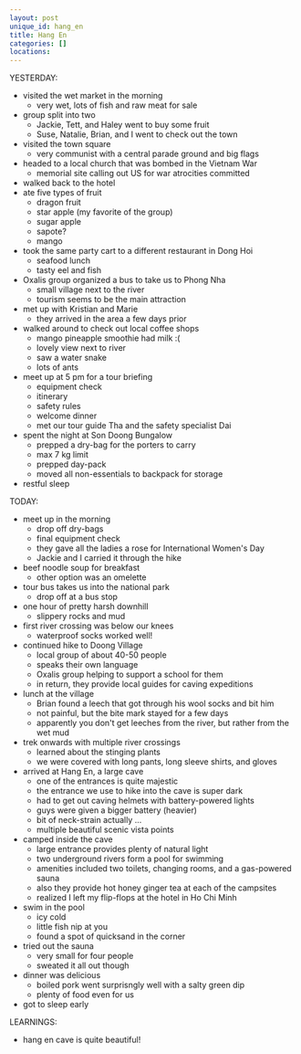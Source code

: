 ```yaml
---
layout: post
unique_id: hang_en
title: Hang En
categories: []
locations: 
---
```


YESTERDAY:
* visited the wet market in the morning
  * very wet, lots of fish and raw meat for sale
* group split into two
  * Jackie, Tett, and Haley went to buy some fruit
  * Suse, Natalie, Brian, and I went to check out the town
* visited the town square
  * very communist with a central parade ground and big flags
* headed to a local church that was bombed in the Vietnam War
  * memorial site calling out US for war atrocities committed
* walked back to the hotel
* ate five types of fruit
  * dragon fruit
  * star apple (my favorite of the group)
  * sugar apple
  * sapote?
  * mango
* took the same party cart to a different restaurant in Dong Hoi
  * seafood lunch
  * tasty eel and fish
* Oxalis group organized a bus to take us to Phong Nha
  * small village next to the river
  * tourism seems to be the main attraction
* met up with Kristian and Marie
  * they arrived in the area a few days prior
* walked around to check out local coffee shops
  * mango pineapple smoothie had milk :(
  * lovely view next to river
  * saw a water snake
  * lots of ants
* meet up at 5 pm for a tour briefing
  * equipment check
  * itinerary
  * safety rules
  * welcome dinner
  * met our tour guide Tha and the safety specialist Dai
* spent the night at Son Doong Bungalow
  * prepped a dry-bag for the porters to carry
  * max 7 kg limit
  * prepped day-pack
  * moved all non-essentials to backpack for storage
* restful sleep

TODAY:
* meet up in the morning
  * drop off dry-bags
  * final equipment check
  * they gave all the ladies a rose for International Women's Day
  * Jackie and I carried it through the hike
* beef noodle soup for breakfast
  * other option was an omelette
* tour bus takes us into the national park
  * drop off at a bus stop
* one hour of pretty harsh downhill
  * slippery rocks and mud
* first river crossing was below our knees
  * waterproof socks worked well!
* continued hike to Doong Village
  * local group of about 40-50 people
  * speaks their own language
  * Oxalis group helping to support a school for them
  * in return, they provide local guides for caving expeditions
* lunch at the village
  * Brian found a leech that got through his wool socks and bit him
  * not painful, but the bite mark stayed for a few days
  * apparently you don't get leeches from the river, but rather from the wet mud
* trek onwards with multiple river crossings
  * learned about the stinging plants
  * we were covered with long pants, long sleeve shirts, and gloves
* arrived at Hang En, a large cave
  * one of the entrances is quite majestic
  * the entrance we use to hike into the cave is super dark
  * had to get out caving helmets with battery-powered lights
  * guys were given a bigger battery (heavier)
  * bit of neck-strain actually ...
  * multiple beautiful scenic vista points
* camped inside the cave
  * large entrance provides plenty of natural light
  * two underground rivers form a pool for swimming
  * amenities included two toilets, changing rooms, and a gas-powered sauna
  * also they provide hot honey ginger tea at each of the campsites
  * realized I left my flip-flops at the hotel in Ho Chi Minh
* swim in the pool
  * icy cold
  * little fish nip at you
  * found a spot of quicksand in the corner
* tried out the sauna
  * very small for four people
  * sweated it all out though
* dinner was delicious
  * boiled pork went surprisngly well with a salty green dip
  * plenty of food even for us
* got to sleep early

LEARNINGS:
* hang en cave is quite beautiful!
